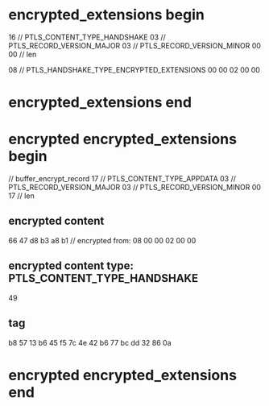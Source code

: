 # encrypted_extensions begin
16 // PTLS_CONTENT_TYPE_HANDSHAKE
03 // PTLS_RECORD_VERSION_MAJOR
03 // PTLS_RECORD_VERSION_MINOR
00 00 // len

08 // PTLS_HANDSHAKE_TYPE_ENCRYPTED_EXTENSIONS
00 00 02
00 00
# encrypted_extensions end


# encrypted encrypted_extensions begin
// buffer_encrypt_record
17 // PTLS_CONTENT_TYPE_APPDATA
03 // PTLS_RECORD_VERSION_MAJOR
03 // PTLS_RECORD_VERSION_MINOR
00 17 // len

## encrypted content
66 47 d8 b3 a8 b1 // encrypted from: 08 00 00 02 00 00

## encrypted content type: PTLS_CONTENT_TYPE_HANDSHAKE
49

## tag
b8 57 13 b6 45 f5 7c 4e 42 b6 77 bc dd 32 86 0a
# encrypted encrypted_extensions end